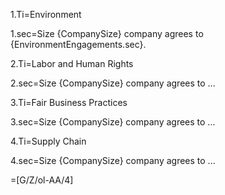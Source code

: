 1.Ti=Environment

1.sec=Size {CompanySize} company agrees to {EnvironmentEngagements.sec}.

2.Ti=Labor and Human Rights

2.sec=Size {CompanySize} company agrees to ...

3.Ti=Fair Business Practices

3.sec=Size {CompanySize} company agrees to ...

4.Ti=Supply Chain

4.sec=Size {CompanySize} company agrees to ...

=[G/Z/ol-AA/4]